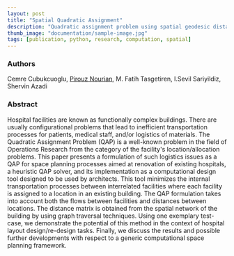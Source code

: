 ```yaml
---
layout: post
title: "Spatial Quadratic Assignment"
description: "Quadratic assignment problem using spatial geodesic distance for renovating a hospital layout design"
thumb_image: "documentation/sample-image.jpg"
tags: [publication, python, research, computation, spatial]
---
```


### Authors

Cemre Cubukcuoglu, [Pirouz Nourian](https://sites.google.com/site/pirouznourian/about-me?authuser=0), M. Fatih Tasgetiren, I.Sevil Sariyildiz, Shervin Azadi

### Abstract

Hospital facilities are known as functionally complex buildings. There are usually configurational problems that lead to inefficient transportation processes for patients, medical staff, and/or logistics of materials. The Quadratic Assignment Problem (QAP) is a well-known problem in the field of Operations Research from the category of the facility's location/allocation problems. This paper presents a formulation of such logistics issues as a QAP for space planning processes aimed at renovation of existing hospitals, a heuristic QAP solver, and its implementation as a computational design tool designed to be used by architects. This tool minimizes the internal transportation processes between interrelated facilities where each facility is assigned to a location in an existing building. The QAP formulation takes into account both the flows between facilities and distances between locations. The distance matrix is obtained from the spatial network of the building by using graph traversal techniques. Using one exemplary test-case, we demonstrate the potential of this method in the context of hospital layout design/re-design tasks. Finally, we discuss the results and possible further developments with respect to a generic computational space planning framework.

